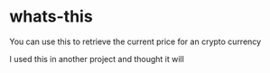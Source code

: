 # whats-this

You can use this to retrieve the current price for an crypto currency

I used this in another project and thought it will